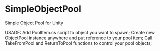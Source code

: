 # SimpleObjectPool

Simple Object Pool for Unity

USAGE:
Add PoolItem.cs script to object you want to spawn;
Create new ObjectPool instance anywhere and put reference to your pool item;
Call TakeFromPool and ReturnToPool functions to control your pool objects;
